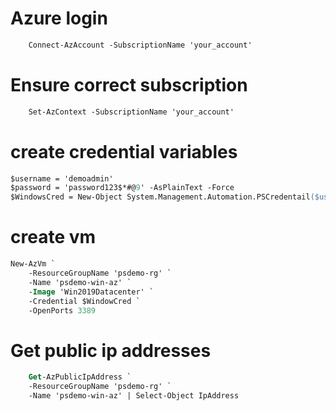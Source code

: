 # Azure login
```ps
    Connect-AzAccount -SubscriptionName 'your_account'
```
# Ensure correct subscription
```ps
    Set-AzContext -SubscriptionName 'your_account'
```

# create credential variables
```ps
$username = 'demoadmin'
$password = 'password123$*#@9' -AsPlainText -Force
$WindowsCred = New-Object System.Management.Automation.PSCredentail($username, $password)
```

# create vm
```ps
New-AzVm `
    -ResourceGroupName 'psdemo-rg' `
    -Name 'psdemo-win-az' `
    -Image 'Win2019Datacenter' `
    -Credential $WindowCred `
    -OpenPorts 3389
```

# Get public ip addresses
```ps
    Get-AzPublicIpAddress `
    -ResourceGroupName 'psdemo-rg' `
    -Name 'psdemo-win-az' | Select-Object IpAddress
```